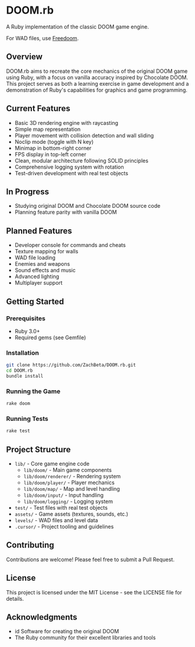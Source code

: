 # DOOM.rb

A Ruby implementation of the classic DOOM game engine.

For WAD files, use [Freedoom](https://freedoom.github.io/).

## Overview

DOOM.rb aims to recreate the core mechanics of the original DOOM game using Ruby, with a focus on vanilla accuracy inspired by Chocolate DOOM. This project serves as both a learning exercise in game development and a demonstration of Ruby's capabilities for graphics and game programming.

## Current Features

- Basic 3D rendering engine with raycasting
- Simple map representation
- Player movement with collision detection and wall sliding
- Noclip mode (toggle with N key)
- Minimap in bottom-right corner
- FPS display in top-left corner
- Clean, modular architecture following SOLID principles
- Comprehensive logging system with rotation
- Test-driven development with real test objects

## In Progress

- Studying original DOOM and Chocolate DOOM source code
- Planning feature parity with vanilla DOOM

## Planned Features

- Developer console for commands and cheats
- Texture mapping for walls
- WAD file loading
- Enemies and weapons
- Sound effects and music
- Advanced lighting
- Multiplayer support

## Getting Started

### Prerequisites

- Ruby 3.0+
- Required gems (see Gemfile)

### Installation

```bash
git clone https://github.com/ZachBeta/DOOM.rb.git
cd DOOM.rb
bundle install
```

### Running the Game

```bash
rake doom
```

### Running Tests

```bash
rake test
```

## Project Structure

- `lib/` - Core game engine code
  - `lib/doom/` - Main game components
  - `lib/doom/renderer/` - Rendering system
  - `lib/doom/player/` - Player mechanics
  - `lib/doom/map/` - Map and level handling
  - `lib/doom/input/` - Input handling
  - `lib/doom/logging/` - Logging system
- `test/` - Test files with real test objects
- `assets/` - Game assets (textures, sounds, etc.)
- `levels/` - WAD files and level data
- `.cursor/` - Project tooling and guidelines

## Contributing

Contributions are welcome! Please feel free to submit a Pull Request.

## License

This project is licensed under the MIT License - see the LICENSE file for details.

## Acknowledgments

- id Software for creating the original DOOM
- The Ruby community for their excellent libraries and tools 
